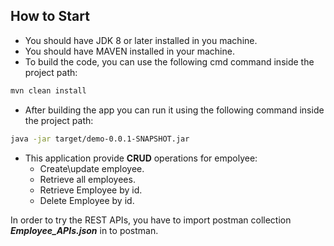 ## How to Start

- You should have JDK 8 or later installed in you machine.
- You should have MAVEN installed in your machine.
- To build the code, you can use the following cmd command inside the project path:
```sh
mvn clean install
```
- After building the app you can run it using the following command inside the project path:
```sh
java -jar target/demo-0.0.1-SNAPSHOT.jar
```
- This application provide **CRUD** operations for empolyee:
	- Create\update employee.
	- Retrieve all employees.
	- Retrieve Employee by id.
	- Delete Employee by id.

In order to try the REST APIs, you have to import postman collection ***Employee_APIs.json***  in to postman.